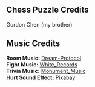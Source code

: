## Chess Puzzle Credits  
  
Gordon Chen (my brother)

## Music Credits  
  
**Room Music:** [Dream-Protocol](https://pixabay.com/music/video-games-dizzy-keys-classic-arcade-game-116845/)   
**Fight Music:** [White_Records](https://pixabay.com/music/video-games-8-bit-background-music-for-arcade-game-come-on-mario-164702/)   
**Trivia Music:** [Monument_Music](https://pixabay.com/music/video-games-cruising-down-8bit-lane-159615/)   
**Hurt Sound Effect:** [Pixabay](https://pixabay.com/sound-effects/hurt-c-08-102842/)   